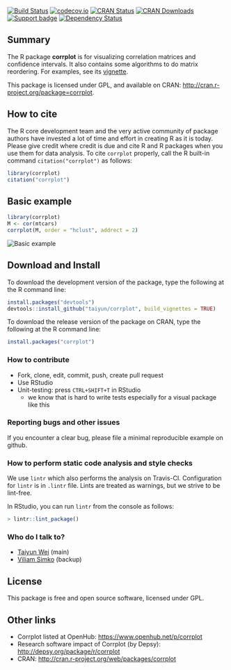 [![Build Status](https://travis-ci.org/taiyun/corrplot.svg)](https://travis-ci.org/taiyun/corrplot)
[![codecov.io](https://codecov.io/github/taiyun/corrplot/coverage.svg?branch=master)](https://codecov.io/github/taiyun/corrplot?branch=master)
[![CRAN Status](http://www.r-pkg.org/badges/version/corrplot)](http://cran.r-project.org/package=corrplot)
[![CRAN Downloads](http://cranlogs.r-pkg.org/badges/corrplot)](http://www.r-pkg.org/pkg/corrplot)
[![Support badge](https://img.shields.io/badge/stackoverflow-corrplot-yellowgreen.svg)](http://stackoverflow.com/questions/tagged/r-corrplot)
[![Dependency Status](https://dependencyci.com/github/taiyun/corrplot/badge)](https://dependencyci.com/github/taiyun/corrplot)

## Summary
The R package **corrplot** is for visualizing correlation matrices and
confidence intervals. It also contains some algorithms to do matrix
reordering. For examples, see its
[vignette](http://cran.r-project.org/web/packages/corrplot/vignettes/corrplot-intro.html).

This package is licensed under GPL, and available on CRAN:
<http://cran.r-project.org/package=corrplot>.

## How to cite
The R core development team and the very active community of package authors
have invested a lot of time and effort in creating R as it is today. Please give
credit where credit is due and cite R and R packages when you use them for data
analysis. To cite `corrplot` properly, call the R built-in command
`citation("corrplot")` as follows:
```r
library(corrplot)
citation("corrplot")
```

## Basic example
```r
library(corrplot)
M <- cor(mtcars)
corrplot(M, order = "hclust", addrect = 2)
```
![Basic example](https://raw.githubusercontent.com/taiyun/corrplot/master/vignettes/webimg/rectangles-1.png)

## Download and Install
To download the development version of the package, type the following at the R command line:
```r
install.packages("devtools")
devtools::install_github("taiyun/corrplot", build_vignettes = TRUE)
```

To download the release version of the package on CRAN, type the following at the R command line:
```r
install.packages("corrplot")
```

### How to contribute
- Fork, clone, edit, commit, push, create pull request
- Use RStudio
- Unit-testing: press `CTRL+SHIFT+T` in RStudio
  - we know that is hard to write tests especially for a visual package like this

### Reporting bugs and other issues
If you encounter a clear bug, please file a minimal reproducible example on github.

### How to perform static code analysis and style checks
We use `lintr` which also performs the analysis on Travis-CI.
Configuration for `lintr` is in `.lintr` file.
Lints are treated as warnings, but we strive to be lint-free.

In RStudio, you can run `lintr` from the console as follows:
```r
> lintr::lint_package()
```

### Who do I talk to? ###
- [Taiyun Wei](https://github.com/taiyun) (main)
- [Viliam Simko](https://github.com/vsimko) (backup)

## License
This package is free and open source software, licensed under GPL.

## Other links
- Corrplot listed at OpenHub: https://www.openhub.net/p/corrplot
- Research software impact of Corrplot (by Depsy): http://depsy.org/package/r/corrplot
- CRAN: http://cran.r-project.org/web/packages/corrplot
